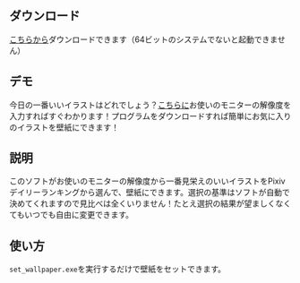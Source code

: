 ## ダウンロード

[こちらから](https://github.com/SingularityF/PixivWallpaper/releases)ダウンロードできます（64ビットのシステムでないと起動できません）


## デモ

今日の一番いいイラストはどれでしょう？[こちらに](https://singf.space/pixiv/controls/demo)お使いのモニターの解像度を入力すればすぐわかります！プログラムをダウンロードすれば簡単にお気に入りのイラストを壁紙にできます！

## 説明

このソフトがお使いのモニターの解像度から一番見栄えのいいイラストをPixivデイリーランキングから選んで、壁紙にできます。選択の基準はソフトが自動で決めてくれますので見比べは全くいりません！たとえ選択の結果が望ましくなくてもいつでも自由に変更できます。

## 使い方

`set_wallpaper.exe`を実行するだけで壁紙をセットできます。
